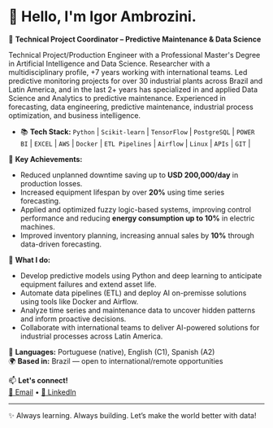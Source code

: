 # 👋 Hello, I'm Igor Ambrozini.

🎯 **Technical Project Coordinator – Predictive Maintenance & Data Science**

Technical Project/Production Engineer with a Professional Master's Degree in Artificial Intelligence and Data Science. Researcher with a multidisciplinary profile, +7 years working with international teams. Led predictive monitoring projects for over 30 industrial plants across Brazil and Latin America, and in the last 2+ years has specialized in and applied Data Science and Analytics to predictive maintenance. Experienced in forecasting, data engineering, predictive maintenance, industrial process optimization, and business intelligence.

- 📚 **Tech Stack:**
`Python` | `Scikit-learn` | `TensorFlow` | `PostgreSQL` |  `POWER BI` | `EXCEL` |  `AWS` | `Docker` | `ETL Pipelines` | ``Airflow`` | `Linux` | `APIs` |  `GIT` |


🚀 **Key Achievements:**
- Reduced unplanned downtime saving up to **USD 200,000/day** in production losses.
- Increased equipment lifespan by over **20%** using time series forecasting.
- Applied and optimized fuzzy logic-based systems, improving control performance and reducing **energy consumption up to 10%** in electric machines.
- Improved inventory planning, increasing annual sales by **10%** through data-driven forecasting.

🔧 **What I do:**
- Develop predictive models using Python and deep learning to anticipate equipment failures and extend asset life.
- Automate data pipelines (ETL) and deploy AI on-premisse solutions using tools like Docker and Airflow.
- Analyze time series and maintenance data to uncover hidden patterns and inform proactive decisions.
- Collaborate with international teams to deliver AI-powered solutions for industrial processes across Latin America.

💬 **Languages:** Portuguese (native), English (C1), Spanish (A2)  
🌍 **Based in:** Brazil — open to international/remote opportunities

📫 **Let's connect!**  
[📧 Email](mailto:igorwebd@gmail.com) • [💼 LinkedIn](https://www.linkedin.com/in/igor-ambrozini)

---

✨ Always learning. Always building. Let’s make the world better with data!
